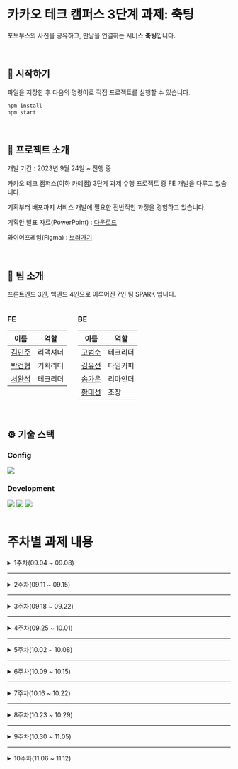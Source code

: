# 카카오 테크 캠퍼스 3단계 과제: 축팅

포토부스의 사진을 공유하고, 만남을 연결하는 서비스 **축팅**입니다.

<br />

## 🏁 시작하기

파일을 저장한 후 다음의 명령어로 직접 프로젝트를 실행할 수 있습니다.

```zsh
npm install
npm start
```

<br />

## 🧐 프로젝트 소개

개발 기간 : 2023년 9월 24일 ~ 진행 중

카카오 테크 캠퍼스(이하 카테캠) 3단계 과제 수행 프로젝트 중 FE 개발을 다루고 있습니다.

기획부터 배포까지 서비스 개발에 필요한 전반적인 과정을 경험하고 있습니다.

기획안 발표 자료(PowerPoint) : [다운로드](https://drive.google.com/file/d/1NsLP3KFZE2CUSgwqEm7uGOyySQEIONOg/view?usp=sharing)

와이어프레임(Figma) : [보러가기](https://www.figma.com/file/n1fenCQYDfghtHT2Qua0YL/kakao14WireBoard?type=design&node-id=0%3A1&mode=design&t=oSx3LovlAi3IIcv2-1)

<br />

## 👋 팀 소개

프론트엔드 3인, 백엔드 4인으로 이루어진 7인 팀 SPARK 입니다.

<div style="display: flex; gap: 24px;">
  <div>
    <h3>FE</h3>
    <table>
      <thead>
        <tr>
          <th>이름</th>
          <th>역할</th>
        </tr>
      </thead>
      <tbody>
        <tr>
          <td><a href="https://github.com/MINJOO-KIM" targe="_blank">김민주</a></td>
          <td>리액셔너</td>
        </tr>
        <tr>
          <td><a href="https://github.com/GhoRid" targe="_blank">박건형</a></td>
          <td>기획리더</td>
        </tr>
        <tr>
          <td><a href="https://github.com/iam454" targe="_blank">서완석</a></td>
          <td>테크리더</td>
        </tr>
      </tbody>
    </table>
  </div>
  <div>
    <h3>BE</h3>
    <table>
      <thead>
        <tr>
          <th>이름</th>
          <th>역할</th>
        </tr>
      </thead>
      <tbody>
        <tr>
          <td><a href="https://github.com/GoBeromsu" targe="_blank">고범수</a></td>
          <td>테크리더</td>
        </tr>
        <tr>
          <td><a href="https://github.com/yuseonkim" targe="_blank">김유선</a></td>
          <td>타임키퍼</td>
        </tr>
        <tr>
          <td><a href="https://github.com/SongGaEun16" targe="_blank">송가은</a></td>
          <td>리마인더</td>
        </tr>
        <tr>
          <td><a href="https://github.com/hwangdaesun" targe="_blank">황대선</a></td>
          <td>조장</td>
        </tr>
      </tbody>
    </table>
  </div>
</div>

<br />

## ⚙️ 기술 스택

### Config

<img src="https://img.shields.io/badge/npm-CB3837?style=for-the-badge&logo=npm&logoColor=white">

### Development

<div style="display: flex; gap: 4px;">
  <img src="https://img.shields.io/badge/create react app-09D3AC?style=for-the-badge&logo=create react app&logoColor=white">
  <img src="https://img.shields.io/badge/styled components-DB7093?style=for-the-badge&logo=styled components&logoColor=white">
  <img src="https://img.shields.io/badge/react router dom-CA4245?style=for-the-badge&logo=react router&logoColor=white">
</div>

<br />

# 주차별 과제 내용

<details>
  <summary>1주차(09.04 ~ 09.08)</summary>
  <div>

### ✅ 산출물

```
- 5 Whys
- 마켓 리서치
- 페르소나 & 저니맵
- 와이어프레임
- 칸반보드
```

  </div>
</details>

---

<details>
  <summary>2주차(09.11 ~ 09.15)</summary>
  <div>
  
### ✅ 산출물

```
- ERD 설계서
- API 명세서
```

  </div>
</details>

---

<details>
  <summary>3주차(09.18 ~ 09.22)</summary>
  <div>
  
### ✅ 산출물

```
기획안 발표
```

  </div>
</details>

---

<details>
  <summary>4주차(09.25 ~ 10.01)</summary>
    <div>
  
### ✅ 산출물

```
민주
- 게시물 Skeleton UI 생성

건형
- 모달 생성

완석
- 개발 환경 설정
- 스타일 초기화 및 폰트, 색상 결정
- 페이지 경로 설정 및 내비게이션 바 생성
- 공통 컴포넌트 생성
- 인기 페이지 UI 임시 생성
```

### ❓ 멘토링 질문

**건형, GhoRid**

1. 컴포넌트를 만들 때, 재사용성을 고려하면 컴포넌트에 받을 props가 너무 많아지는 걸 느꼈습니다. 예를 들어, 모달창 하나를 만드려면 모달창을 열고 닫는 함수, 모달창이 열려있는 상태, 모달창 텍스트, 버튼 함수, 버튼에 들어갈 텍스트(버튼이 2개면 두 개), 버튼 색상, 버튼 아이콘 등... 재사용성을 확보하려면 전달할 props가 워낙 많아지니 이런저런 상황에 활용할 수 있도록 만든 컴포넌트를 처음부터 알아서 만드는 느낌이 강해지는 터라 이에 대해 헷갈립니다. 커스텀을 어디까지 허용해야 할까요?

2. 현재 모달은 modalType이라는 변수에 따라 switch문으로 색상 및 텍스트를 변경할 수 있게 했습니다. modalType만 지정하여 props에 넘겨주면 미리 지정한 switch를 통해 알아서 스타일링이 바뀌게 됩니다. 새로운 상황이 생기면 switch문에 case를 추가하여 처리할 수 있습니다. case를 추가하여 스타일링을 확장하도록 하는 방식은 어떻게 생각하시나요? (코드 리뷰 후 이 방식이 안 좋다는 걸 느껴서 현재는 색상, 텍스트 등을 props로 받아서 직접 지정할 수 있도록 바꿀 예정입니다.)

3. 개발 첫 주를 진행하면서 코드 리뷰의 중요성을 몸소 깨달았습니다. 자주 소통하지 않으면 방향성이 틀어지는 걸 늦게 캐치하여 큰 수정이 필요하게 됩니다. 현업에서는 코드 리뷰의 주기가 어떻게 되나요?

**완석, iam454**

1️⃣ 코드 리뷰에 대한 조언을 여쭙고자 합니다.

저희 팀은 weekly 브랜치에 PR을 보내고 1명 이상의 리뷰 후 merge하는 방식을 채택했습니다. 놓친 부분을 리뷰를 통해 잡거나 직접 개발하지 않은 부분도 어느 정도 이해할 수 있게 되어서 장점을 느꼈지만, 단점 역시 느끼고 있습니다. 개발 첫 주동안 느낀 불편한 점은 다음과 같습니다.

- 같이 배우는 입장이기 때문에, 누가 더 좋은 방향성을 가진 코드인지 판단하기 어렵습니다.
- 리뷰의 과정이 감정을 상하게 할 수도 있을 것 같아 굉장히 조심스럽습니다.
- UI 관련 내용은 merge 이전에 화면으로 볼 수 없습니다.

코드 리뷰는 적절하게 이루어지고 있는지([예시1](https://github.com/Step3-kakao-tech-campus/Team14_FE/pull/12), [예시2](https://github.com/Step3-kakao-tech-campus/Team14_FE/pull/13)), 불편점을 완화해줄 꿀팁이 있는지 궁금합니다.

2️⃣ 디렉토리 구조에 대한 생각이 궁금합니다.

이 프로젝트는 다음과 같은 구조로 수행될 것 같습니다. 정답이 있는 문제는 아니겠지만 현업에서 자주 사용되는 방식이 있는지, 멘토님이 추천하시는 어떤 방식이 있는지 궁금합니다.

```
my-app
├── node_modules
├── public
│   ├── index.html
│   ├── favicon.ico
│   └── manifest.json
├── src
│   ├── api
│   │   ├── index.js
│   │   └── ... (다른 API 관련 파일들)
│   ├── components
│   │   ├── CommonComponent1
│   │   ├── CommonComponent2
│   │   └── ... (다른 공통 컴포넌트들)
│   ├── lib
│   │   ├── index.js
│   │   └── ... (다른 라이브러리 관련 파일들)
│   ├── pages
│   │   ├── Page1
│   │   │   ├── components
│   │   │   │   ├── Page1Component1
│   │   │   │   ├── Page1Component2
│   │   │   │   └── ... (다른 페이지 1의 컴포넌트들)
│   │   │   └── Page1.js (or Page1.jsx)
│   │   ├── Page2
│   │   │   ├── components
│   │   │   │   ├── Page2Component1
│   │   │   │   ├── Page2Component2
│   │   │   │   └── ... (다른 페이지 2의 컴포넌트들)
│   │   │   └── Page2.js (or Page2.jsx)
│   │   └── ... (다른 페이지들)
│   ├── utils
│   │   ├── index.js
│   │   └── ... (다른 유틸리티 함수들)
│   ├── App.js
│   ├── index.js
│   └── ...
├── package.json
├── package-lock.json
└── ...
```

3️⃣ 이미지 파일 관리는 어디서 하는게 좋나요?(public vs src/assets)

이미지 파일은 public 폴더 혹은 src 폴더의 하위로 관리하는 것 같습니다(구글링). 그런데 제 수준에서는 어떤 폴더를 선택하는 것이 좋은지 잘 와닿지가 않습니다. 멘토님께서는 어떤 기준으로 어떤 방식을 선택하여 이미지 파일을 관리하나요? 추천해주시는 방식이 있나요?(아이콘(svg)과 로고(png or svg) 정도가 관리될 것 같습니다.)

4️⃣ 현업에서 라이브러리는 자주 사용되나요? 라이브러리의 선택 기준에는 어떤 것이 있나요?

  </div>
</details>

---

<details>
  <summary>5주차(10.02 ~ 10.08)</summary>
    <div>
  
### ✅ 산출물

```
- to do
```

  </div>
</details>

---

<details>
  <summary>6주차(10.09 ~ 10.15)</summary>
    <div>
  
### ✅ 산출물

```
- to do
```

  </div>
</details>

---

<details>
  <summary>7주차(10.16 ~ 10.22)</summary>
    <div>
  
### ✅ 산출물

```
- to do
```

  </div>
</details>

---

<details>
  <summary>8주차(10.23 ~ 10.29)</summary>
    <div>
  
### ✅ 산출물

```
- to do
```

  </div>
</details>

---

<details>
  <summary>9주차(10.30 ~ 11.05)</summary>
    <div>
  
### ✅ 산출물

```
- to do
```

  </div>
</details>

---

<details>
  <summary>10주차(11.06 ~ 11.12)</summary>
    <div>
  
### ✅ 산출물

```
- to do
```

  </div>
</details>
